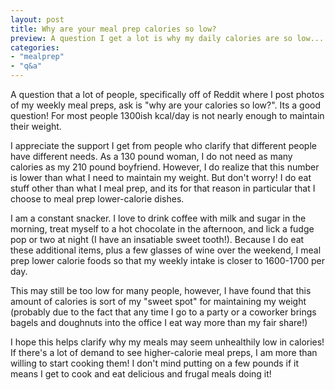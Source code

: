 ```yaml
---
layout: post
title: Why are your meal prep calories so low?
preview: A question I get a lot is why my daily calories are so low...
categories:
- "mealprep"
- "q&a"
---
```


A question that a lot of people, specifically off of Reddit where I post photos of my weekly meal preps, ask is "why are your calories so low?". Its a good question! For most people 1300ish kcal/day is not nearly enough to maintain their weight. 

I appreciate the support I get from people who clarify that different people have different needs. As a 130 pound woman, I do not need as many calories as my 210 pound boyfriend. However, I do realize that this number is lower than what I need to maintain my weight. But don't worry! I do eat stuff other than what I meal prep, and its for that reason in particular that I choose to meal prep lower-calorie dishes. 

I am a constant snacker. I love to drink coffee with milk and sugar in the morning, treat myself to a hot chocolate in the afternoon, and lick a fudge pop or two at night (I have an insatiable sweet tooth!). Because I do eat these additional items, plus a few glasses of wine over the weekend, I meal prep lower calorie foods so that my weekly intake is closer to 1600-1700 per day. 

This may still be too low for many people, however, I have found that this amount of calories is sort of my "sweet spot" for maintaining my weight (probably due to the fact that any time I go to a party or a coworker brings bagels and doughnuts into the office I eat way more than my fair share!)

I hope this helps clarify why my meals may seem unhealthily low in calories! If there's a lot of demand to see higher-calorie meal preps, I am more than willing to start cooking them! I don't mind putting on a few pounds if it means I get to cook and eat delicious and frugal meals doing it!
